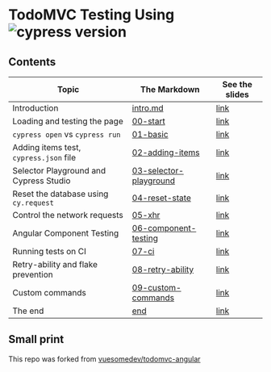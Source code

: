 # TodoMVC Testing Using ![cypress version](https://img.shields.io/badge/cypress-10.6.0-brightgreen)

## Contents

<!-- prettier-ignore-start -->
Topic | The Markdown | See the slides
---|---|---
Introduction | [intro.md](slides/intro/PITCHME.md) | [link](http://localhost:3100/?p=intro)
Loading and testing the page | [00-start](slides/00-start/PITCHME.md) | [link](http://localhost:3100/?p=00-start)
`cypress open` vs `cypress run` | [01-basic](slides/01-basic/PITCHME.md) | [link](http://localhost:3100/?p=01-basic)
Adding items test, `cypress.json` file | [02-adding-items](slides/02-adding-items/PITCHME.md) | [link](http://localhost:3100/?p=02-adding-items)
Selector Playground and Cypress Studio | [03-selector-playground](slides/03-selector-playground/PITCHME.md) | [link](http://localhost:3100/?p=03-selector-playground)
Reset the database using `cy.request` | [04-reset-state](slides/04-reset-state/PITCHME.md) | [link](http://localhost:3100/?p=04-reset-state)
Control the network requests | [05-xhr](slides/05-xhr/PITCHME.md) | [link](http://localhost:3100/?p=05-xhr)
Angular Component Testing | [06-component-testing](slides/06-component-testing/PITCHME.md) | [link](http://localhost:3100/?p=06-component-testing)
Running tests on CI | [07-ci](slides/07-ci/PITCHME.md) | [link](http://localhost:3100/?p=07-ci)
Retry-ability and flake prevention | [08-retry-ability](slides/08-retry-ability/PITCHME.md) | [link](http://localhost:3100/?p=08-retry-ability)
Custom commands | [09-custom-commands](slides/09-custom-commands/PITCHME.md) | [link](http://localhost:3100/?p=09-custom-commands)
The end | [end](slides/end/PITCHME.md) | [link](http://localhost:3100/?p=end)
<!-- prettier-ignore-end -->

## Small print

This repo was forked from [vuesomedev/todomvc-angular](https://github.com/vuesomedev/todomvc-angular)
